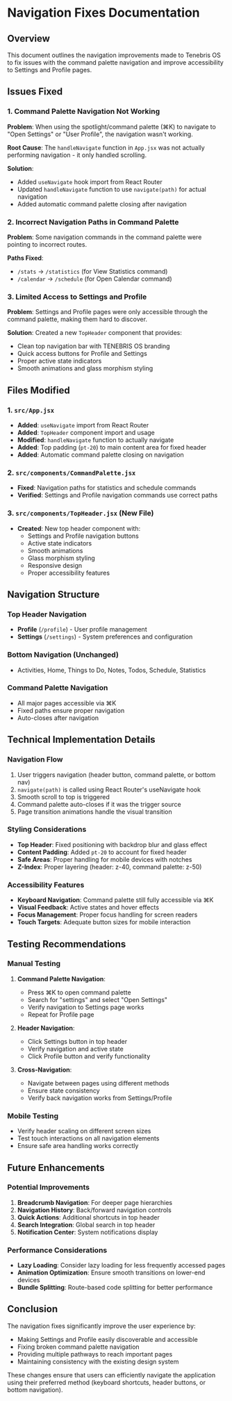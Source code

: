 # Navigation Fixes Documentation

## Overview
This document outlines the navigation improvements made to Tenebris OS to fix issues with the command palette navigation and improve accessibility to Settings and Profile pages.

## Issues Fixed

### 1. Command Palette Navigation Not Working
**Problem**: When using the spotlight/command palette (⌘K) to navigate to "Open Settings" or "User Profile", the navigation wasn't working.

**Root Cause**: The `handleNavigate` function in `App.jsx` was not actually performing navigation - it only handled scrolling.

**Solution**: 
- Added `useNavigate` hook import from React Router
- Updated `handleNavigate` function to use `navigate(path)` for actual navigation
- Added automatic command palette closing after navigation

### 2. Incorrect Navigation Paths in Command Palette
**Problem**: Some navigation commands in the command palette were pointing to incorrect routes.

**Paths Fixed**:
- `/stats` → `/statistics` (for View Statistics command)
- `/calendar` → `/schedule` (for Open Calendar command)

### 3. Limited Access to Settings and Profile
**Problem**: Settings and Profile pages were only accessible through the command palette, making them hard to discover.

**Solution**: Created a new `TopHeader` component that provides:
- Clean top navigation bar with TENEBRIS OS branding
- Quick access buttons for Profile and Settings
- Proper active state indicators
- Smooth animations and glass morphism styling

## Files Modified

### 1. `src/App.jsx`
- **Added**: `useNavigate` import from React Router
- **Added**: `TopHeader` component import and usage
- **Modified**: `handleNavigate` function to actually navigate
- **Added**: Top padding (`pt-20`) to main content area for fixed header
- **Added**: Automatic command palette closing on navigation

### 2. `src/components/CommandPalette.jsx`
- **Fixed**: Navigation paths for statistics and schedule commands
- **Verified**: Settings and Profile navigation commands use correct paths

### 3. `src/components/TopHeader.jsx` (New File)
- **Created**: New top header component with:
  - Settings and Profile navigation buttons
  - Active state indicators
  - Smooth animations
  - Glass morphism styling
  - Responsive design
  - Proper accessibility features

## Navigation Structure

### Top Header Navigation
- **Profile** (`/profile`) - User profile management
- **Settings** (`/settings`) - System preferences and configuration

### Bottom Navigation (Unchanged)
- Activities, Home, Things to Do, Notes, Todos, Schedule, Statistics

### Command Palette Navigation
- All major pages accessible via ⌘K
- Fixed paths ensure proper navigation
- Auto-closes after navigation

## Technical Implementation Details

### Navigation Flow
1. User triggers navigation (header button, command palette, or bottom nav)
2. `navigate(path)` is called using React Router's useNavigate hook
3. Smooth scroll to top is triggered
4. Command palette auto-closes if it was the trigger source
5. Page transition animations handle the visual transition

### Styling Considerations
- **Top Header**: Fixed positioning with backdrop blur and glass effect
- **Content Padding**: Added `pt-20` to account for fixed header
- **Safe Areas**: Proper handling for mobile devices with notches
- **Z-Index**: Proper layering (header: z-40, command palette: z-50)

### Accessibility Features
- **Keyboard Navigation**: Command palette still fully accessible via ⌘K
- **Visual Feedback**: Active states and hover effects
- **Focus Management**: Proper focus handling for screen readers
- **Touch Targets**: Adequate button sizes for mobile interaction

## Testing Recommendations

### Manual Testing
1. **Command Palette Navigation**:
   - Press ⌘K to open command palette
   - Search for "settings" and select "Open Settings"
   - Verify navigation to Settings page works
   - Repeat for Profile page

2. **Header Navigation**:
   - Click Settings button in top header
   - Verify navigation and active state
   - Click Profile button and verify functionality

3. **Cross-Navigation**:
   - Navigate between pages using different methods
   - Ensure state consistency
   - Verify back navigation works from Settings/Profile

### Mobile Testing
- Verify header scaling on different screen sizes
- Test touch interactions on all navigation elements
- Ensure safe area handling works correctly

## Future Enhancements

### Potential Improvements
1. **Breadcrumb Navigation**: For deeper page hierarchies
2. **Navigation History**: Back/forward navigation controls
3. **Quick Actions**: Additional shortcuts in top header
4. **Search Integration**: Global search in top header
5. **Notification Center**: System notifications display

### Performance Considerations
- **Lazy Loading**: Consider lazy loading for less frequently accessed pages
- **Animation Optimization**: Ensure smooth transitions on lower-end devices
- **Bundle Splitting**: Route-based code splitting for better performance

## Conclusion

The navigation fixes significantly improve the user experience by:
- Making Settings and Profile easily discoverable and accessible
- Fixing broken command palette navigation
- Providing multiple pathways to reach important pages
- Maintaining consistency with the existing design system

These changes ensure that users can efficiently navigate the application using their preferred method (keyboard shortcuts, header buttons, or bottom navigation).